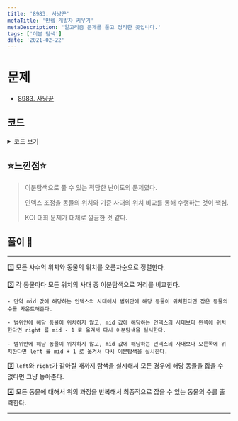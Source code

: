 ```yaml
---
title: '8983. 사냥꾼'
metaTitle: '만렙 개발자 키우기'
metaDescription: '알고리즘 문제를 풀고 정리한 곳입니다.'
tags: ['이분 탐색']
date: '2021-02-22'
---
```


# 문제

- [8983. 사냥꾼](https://www.acmicpc.net/problem/8983)

## 코드

<details><summary> 코드 보기 </summary>

```java
import java.awt.Point;
import java.io.BufferedReader;
import java.io.IOException;
import java.io.InputStreamReader;
import java.util.ArrayList;
import java.util.Collections;
import java.util.List;
import java.util.StringTokenizer;

public class Q8983 {
    static int M, N, L; // 사대의 수, 동물의 수, 사정거리
    static List<Integer> position = new ArrayList<>();
    static List<Point> animal = new ArrayList<>();

    public static void main(String[] args) throws IOException {
        init();
        solution();
    }

    static void solution() {
        int count = 0;
        for (int i = 0; i < N; i++) {
            Point ani = animal.get(i);
            if(binSearch(ani.x, ani.y))
                count += 1;
        }
        System.out.println(count);
    }

    static boolean binSearch(int x, int y) {
        int left = 0, right = M - 1, mid = 0, m = 0;
        while(left <= right){
            mid = (left + right) / 2;
            m = position.get(mid);
            int tempDist = Math.abs(x - m) + y;
            if(tempDist <= L) return true;

            if(x < m) right = mid - 1;
            else left = mid + 1;
        }
        return false;
    }

    static void init() throws IOException {
        BufferedReader br = new BufferedReader(new InputStreamReader(System.in));
        StringTokenizer st = new StringTokenizer(br.readLine());
        M = stoi(st.nextToken());
        N = stoi(st.nextToken());
        L = stoi(st.nextToken());
        st = new StringTokenizer(br.readLine());

        for (int i = 0; i < M; i++)
            position.add(stoi(st.nextToken()));

        for (int i = 0; i < N; i++) {
            st = new StringTokenizer(br.readLine());
            animal.add(new Point(stoi(st.nextToken()), stoi(st.nextToken())));
        }
        Collections.sort(position);
        Collections.sort(animal, (a, b) -> (a.x - b.x));
    }

    static int stoi(String str) {
        return Integer.parseInt(str);
    }
}
```

</details>

## ⭐️느낀점⭐️

> 이분탐색으로 풀 수 있는 적당한 난이도의 문제였다.
>
> 인덱스 조정을 동물의 위치와 기준 사대의 위치 비교를 통해 수행하는 것이 핵심.
>
> KOI 대회 문제가 대체로 깔끔한 것 같다.

## 풀이 📣

<hr/>
1️⃣ 모든 사수의 위치와 동물의 위치를 오름차순으로 정렬한다.

2️⃣ 각 동물마다 모든 위치의 사대 중 이분탐색으로 거리를 비교한다.

    - 만약 mid 값에 해당하는 인덱스의 사대에서 범위안에 해당 동물이 위치한다면 잡은 동물의 수를 카운트해준다.

    - 범위안에 해당 동물이 위치하지 않고, mid 값에 해당하는 인덱스의 사대보다 왼쪽에 위치한다면 right 를 mid - 1 로 옮겨서 다시 이분탐색을 실시한다.

    - 범위안에 해당 동물이 위치하지 않고, mid 값에 해당하는 인덱스의 사대보다 오른쪽에 위치한다면 left 를 mid + 1 로 옮겨서 다시 이분탐색을 실시한다.

3️⃣ `left`와 `right`가 같아질 때까지 탐색을 실시해서 모든 경우에 해당 동물을 잡을 수 없다면 그냥 놓아준다.

4️⃣ 모든 동물에 대해서 위의 과정을 반복해서 최종적으로 잡을 수 있는 동물의 수를 출력한다.

<hr/>
